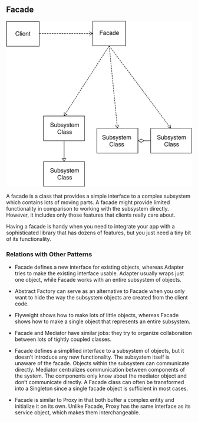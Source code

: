 ## Facade

![Alt text](image.png)

A facade is a class that provides a simple interface to a complex subsystem which contains lots of moving parts. A facade might provide limited functionality in comparison to working with the subsystem directly. However, it includes only those features that clients really care about.

Having a facade is handy when you need to integrate your app with a sophisticated library that has dozens of features, but you just need a tiny bit of its functionality.

### Relations with Other Patterns
- Facade defines a new interface for existing objects, whereas Adapter tries to make the existing interface usable. Adapter usually wraps just one object, while Facade works with an entire subsystem of objects.

- Abstract Factory can serve as an alternative to Facade when you only want to hide the way the subsystem objects are created from the client code.

- Flyweight shows how to make lots of little objects, whereas Facade shows how to make a single object that represents an entire subsystem.

- Facade and Mediator have similar jobs: they try to organize collaboration between lots of tightly coupled classes.

- Facade defines a simplified interface to a subsystem of objects, but it doesn’t introduce any new functionality. The subsystem itself is unaware of the facade. Objects within the subsystem can communicate directly.
Mediator centralizes communication between components of the system. The components only know about the mediator object and don’t communicate directly.
A Facade class can often be transformed into a Singleton since a single facade object is sufficient in most cases.

- Facade is similar to Proxy in that both buffer a complex entity and initialize it on its own. Unlike Facade, Proxy has the same interface as its service object, which makes them interchangeable.
